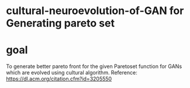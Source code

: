 # cultural-neuroevolution-of-GAN for Generating pareto set

# goal
To generate better pareto front for the given Paretoset function for GANs which are evolved using cultural algorithm.
Reference: 
https://dl.acm.org/citation.cfm?id=3205550
